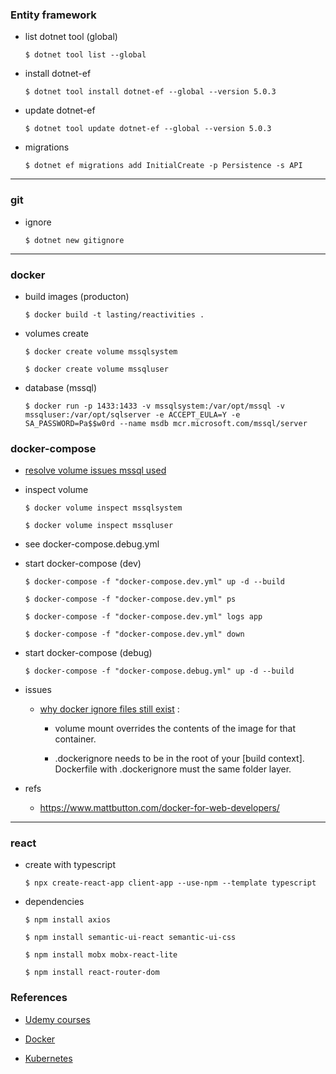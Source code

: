 ### Entity framework

- list dotnet tool (global)

      $ dotnet tool list --global

- install dotnet-ef

      $ dotnet tool install dotnet-ef --global --version 5.0.3

- update dotnet-ef

      $ dotnet tool update dotnet-ef --global --version 5.0.3

- migrations

      $ dotnet ef migrations add InitialCreate -p Persistence -s API

---
### git

- ignore

      $ dotnet new gitignore

---
### docker

- build images (producton)

      $ docker build -t lasting/reactivities .

- volumes create

      $ docker create volume mssqlsystem

      $ docker create volume mssqluser

- database (mssql)

      $ docker run -p 1433:1433 -v mssqlsystem:/var/opt/mssql -v mssqluser:/var/opt/sqlserver -e ACCEPT_EULA=Y -e SA_PASSWORD=Pa$$w0rd --name msdb mcr.microsoft.com/mssql/server

### docker-compose

- [resolve volume issues mssql used](https://sqldbawithabeard.com/2019/03/26/persisting-databases-with-named-volumes-on-windows-with-docker-compose/)

- inspect volume

      $ docker volume inspect mssqlsystem

      $ docker volume inspect mssqluser

- see docker-compose.debug.yml

- start docker-compose (dev)

      $ docker-compose -f "docker-compose.dev.yml" up -d --build

      $ docker-compose -f "docker-compose.dev.yml" ps

      $ docker-compose -f "docker-compose.dev.yml" logs app

      $ docker-compose -f "docker-compose.dev.yml" down

- start docker-compose (debug)

      $ docker-compose -f "docker-compose.debug.yml" up -d --build

- issues 

  - [why docker ignore files still exist](https://stackoverflow.com/questions/60713751/where-to-put-dockerignore) : 

      - volume mount overrides the contents of the image for that container.

      - .dockerignore needs to be in the root of your [build context]. Dockerfile with .dockerignore must the same folder layer.

- refs

  - https://www.mattbutton.com/docker-for-web-developers/

---
### react

- create with typescript

      $ npx create-react-app client-app --use-npm --template typescript

- dependencies

      $ npm install axios

      $ npm install semantic-ui-react semantic-ui-css

      $ npm install mobx mobx-react-lite

      $ npm install react-router-dom
      

### References

- [Udemy courses](https://www.udemy.com/course/complete-guide-to-building-an-app-with-net-core-and-react/)

- [Docker](https://www.docker.com/get-started)

- [Kubernetes](https://kubernetes.io/)